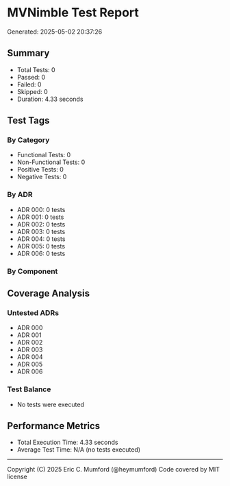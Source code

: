 # MVNimble Test Report

Generated: 2025-05-02 20:37:26

## Summary

* Total Tests: 0
* Passed: 0
* Failed: 0
* Skipped: 0
* Duration: 4.33 seconds

## Test Tags

### By Category

* Functional Tests: 0
* Non-Functional Tests: 0
* Positive Tests: 0
* Negative Tests: 0

### By ADR

* ADR 000: 0 tests
* ADR 001: 0 tests
* ADR 002: 0 tests
* ADR 003: 0 tests
* ADR 004: 0 tests
* ADR 005: 0 tests
* ADR 006: 0 tests

### By Component


## Coverage Analysis

### Untested ADRs

* ADR 000
* ADR 001
* ADR 002
* ADR 003
* ADR 004
* ADR 005
* ADR 006

### Test Balance

* No tests were executed

## Performance Metrics

* Total Execution Time: 4.33 seconds
* Average Test Time: N/A (no tests executed)



---
Copyright (C) 2025 Eric C. Mumford (@heymumford) Code covered by MIT license
